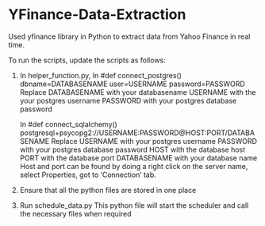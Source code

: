 # YFinance-Data-Extraction
Used yfinance library in Python to extract data from Yahoo Finance in real time.

To run the scripts, update the scripts as follows:
1. In helper_function.py,
    In #def connect_postgres()
      dbname=DATABASENAME user=USERNAME password=PASSWORD
    Replace
    DATABASENAME with your databasename
    USERNAME with the your postgres username 
    PASSWORD with your postgres database password
    
    In #def connect_sqlalchemy()
      postgresql+psycopg2://USERNAME:PASSWORD@HOST:PORT/DATABASENAME
    Replace
    USERNAME with your postgres username
    PASSWORD with your postgres database password
    HOST with the database host
    PORT with the database port
    DATABASENAME with your database name
  Host and port can be found by doing a right click on the server name, select Properties, got to ‘Connection’ tab.
  
 2. Ensure that all the python files are stored in one place
 3. Run schedule_data.py
    This python file will start the scheduler and call the necessary files when required

